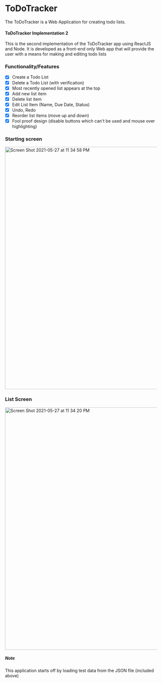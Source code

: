 # ToDoTracker

The ToDoTracker is a Web Application for creating todo lists.

#### ToDoTracker Implementation 2
This is the second implementation of the ToDoTracker app using ReactJS and Node. It is developed as a front-end only Web app that will provide the user with a means for making and editing todo lists

### Functionality/Features
- [x] Create a Todo List
- [x] Delete a Todo List (with verification)
- [x] Most recently opened list appears at the top
- [x] Add new list item
- [x] Delete list item
- [x] Edit List Item (Name, Due Date, Status)
- [x] Undo, Redo
- [x] Reorder list items (move up and down)
- [x] Fool proof design (disable buttons which can't be used and mouse over highlighting)

### Starting screen
<img width="800" alt="Screen Shot 2021-05-27 at 11 34 58 PM" src="https://user-images.githubusercontent.com/60799230/119925833-2dae2180-bf44-11eb-9ad9-d56896243234.png">

### List Screen
<img width="800" alt="Screen Shot 2021-05-27 at 11 34 20 PM" src="https://user-images.githubusercontent.com/60799230/119925836-2f77e500-bf44-11eb-8627-a9ebcfaab970.png">



##### Note
This application starts off by loading test data from the JSON file (included above)
